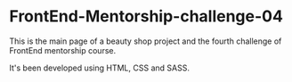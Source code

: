 
# FrontEnd-Mentorship-challenge-04

This is the main page of a beauty shop project and the fourth challenge of FrontEnd mentorship course.

It's been developed using HTML, CSS and SASS.